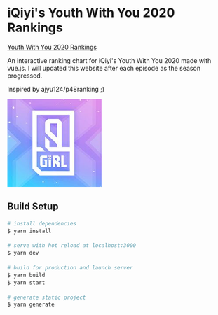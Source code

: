 # iQiyi's Youth With You 2020 Rankings

[Youth With You 2020 Rankings](https://mozkoe.com/ywy2/)

An interactive ranking chart for iQiyi's Youth With You 2020 made with vue.js. I will updated this website after each episode as the season progressed.

Inspired by ajyu124/p48ranking ;)

![alt text](./assets/images/ywy2.jpg)


## Build Setup

```bash
# install dependencies
$ yarn install

# serve with hot reload at localhost:3000
$ yarn dev

# build for production and launch server
$ yarn build
$ yarn start

# generate static project
$ yarn generate
```
